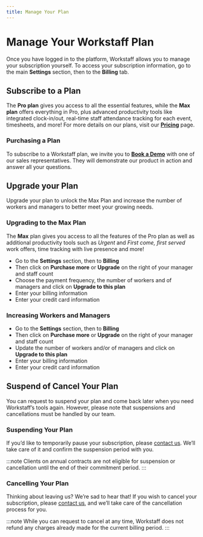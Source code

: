 ```yaml
---
title: Manage Your Plan
---
```


# Manage Your Workstaff Plan

Once you have logged in to the platform, Workstaff allows you to manage your subscription yourself.
To access your subscription information, go to the main **Settings** section, then to the **Billing** tab.

## Subscribe to a Plan
The **Pro plan** gives you access to all the essential features, while the **Max plan** offers everything in Pro, plus advanced productivity tools like integrated clock-in/out, real-time staff attendance tracking for each event, timesheets, and more!
For more details on our plans, visit our [**Pricing**](https://workstaff.app/pricing) page.

### Purchasing a Plan
To subscribe to a Workstaff plan, we invite you to [**Book a Demo**](https://workstaff.app/book-a-demo) with one of our sales representatives. They will demonstrate our product in action and answer all your questions.

## Upgrade your Plan
Upgrade your plan to unlock the Max Plan and increase the number of workers and managers to better meet your growing needs.

### Upgrading to the Max Plan
The **Max** plan gives you access to all the features of the Pro plan as well as additional productivity tools such as *Urgent* and *First come, first served* work offers, time tracking with live presence and more!
- Go to the **Settings** section, then to **Billing**
- Then click on **Purchase more** or **Upgrade** on the right of your manager and staff count
- Choose the payment frequency, the number of workers and of managers and click on **Upgrade to this plan**
- Enter your billing information
- Enter your credit card information

### Increasing Workers and Managers
- Go to the **Settings** section, then to **Billing**
- Then click on **Purchase more** or **Upgrade** on the right of your manager and staff count
- Update the number of workers and/or of managers and click on **Upgrade to this plan**
- Enter your billing information
- Enter your credit card information

## Suspend of Cancel Your Plan
You can request to suspend your plan and come back later when you need Workstaff’s tools again. However, please note that suspensions and cancellations must be handled by our team.

### Suspending Your Plan
If you’d like to temporarily pause your subscription, please [contact us](mailto:support@workstaff.app). We’ll take care of it and confirm the suspension period with you.

:::note
Clients on annual contracts are not eligible for suspension or cancellation until the end of their commitment period.
:::

### Cancelling Your Plan
Thinking about leaving us? We’re sad to hear that!
If you wish to cancel your subscription, please [contact us](mailto:support@workstaff.app), and we’ll take care of the cancellation process for you.

:::note
While you can request to cancel at any time, Workstaff does not refund any charges already made for the current billing period.
:::